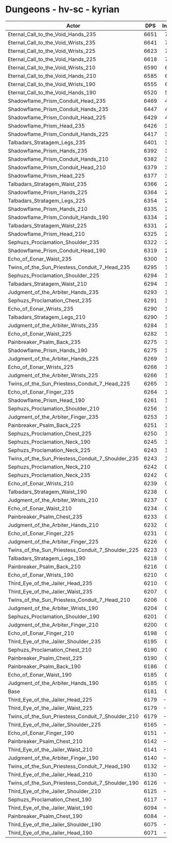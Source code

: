 # Dungeons - hv-sc - kyrian
| Actor | DPS | Increase |
|---|:---:|:---:|
|Eternal_Call_to_the_Void_Hands_235|6651|7.60%|
|Eternal_Call_to_the_Void_Wrists_235|6641|7.44%|
|Eternal_Call_to_the_Void_Wrists_225|6623|7.15%|
|Eternal_Call_to_the_Void_Hands_225|6618|7.07%|
|Eternal_Call_to_the_Void_Wrists_210|6590|6.62%|
|Eternal_Call_to_the_Void_Hands_210|6585|6.54%|
|Eternal_Call_to_the_Void_Wrists_190|6555|6.05%|
|Eternal_Call_to_the_Void_Hands_190|6520|5.48%|
|Shadowflame_Prism_Conduit_Head_235|6469|4.66%|
|Shadowflame_Prism_Conduit_Hands_235|6447|4.30%|
|Shadowflame_Prism_Conduit_Head_225|6429|4.01%|
|Shadowflame_Prism_Head_235|6426|3.96%|
|Shadowflame_Prism_Conduit_Hands_225|6417|3.82%|
|Talbadars_Stratagem_Legs_235|6401|3.56%|
|Shadowflame_Prism_Hands_235|6392|3.41%|
|Shadowflame_Prism_Conduit_Hands_210|6382|3.25%|
|Shadowflame_Prism_Conduit_Head_210|6379|3.20%|
|Shadowflame_Prism_Head_225|6377|3.17%|
|Talbadars_Stratagem_Waist_235|6366|2.99%|
|Shadowflame_Prism_Hands_225|6364|2.96%|
|Talbadars_Stratagem_Legs_225|6354|2.80%|
|Shadowflame_Prism_Hands_210|6335|2.49%|
|Shadowflame_Prism_Conduit_Hands_190|6334|2.48%|
|Talbadars_Stratagem_Waist_225|6331|2.43%|
|Shadowflame_Prism_Head_210|6325|2.33%|
|Sephuzs_Proclamation_Shoulder_235|6322|2.28%|
|Shadowflame_Prism_Conduit_Head_190|6319|2.23%|
|Echo_of_Eonar_Waist_235|6300|1.93%|
|Twins_of_the_Sun_Priestess_Conduit_7_Head_235|6295|1.84%|
|Sephuzs_Proclamation_Shoulder_225|6294|1.83%|
|Talbadars_Stratagem_Waist_210|6294|1.83%|
|Judgment_of_the_Arbiter_Hands_235|6293|1.81%|
|Sephuzs_Proclamation_Chest_235|6291|1.78%|
|Echo_of_Eonar_Wrists_235|6290|1.76%|
|Talbadars_Stratagem_Legs_210|6290|1.76%|
|Judgment_of_the_Arbiter_Wrists_235|6284|1.67%|
|Echo_of_Eonar_Waist_225|6282|1.63%|
|Painbreaker_Psalm_Back_235|6275|1.52%|
|Shadowflame_Prism_Hands_190|6275|1.52%|
|Judgment_of_the_Arbiter_Hands_225|6269|1.42%|
|Echo_of_Eonar_Wrists_225|6266|1.38%|
|Judgment_of_the_Arbiter_Wrists_225|6266|1.38%|
|Twins_of_the_Sun_Priestess_Conduit_7_Head_225|6265|1.36%|
|Echo_of_Eonar_Finger_235|6264|1.34%|
|Shadowflame_Prism_Head_190|6261|1.29%|
|Sephuzs_Proclamation_Shoulder_210|6256|1.21%|
|Judgment_of_the_Arbiter_Finger_235|6253|1.16%|
|Painbreaker_Psalm_Back_225|6251|1.13%|
|Sephuzs_Proclamation_Chest_225|6250|1.12%|
|Sephuzs_Proclamation_Neck_190|6245|1.04%|
|Sephuzs_Proclamation_Neck_225|6243|1.00%|
|Twins_of_the_Sun_Priestess_Conduit_7_Shoulder_235|6243|1.00%|
|Sephuzs_Proclamation_Neck_210|6242|0.99%|
|Sephuzs_Proclamation_Neck_235|6242|0.99%|
|Echo_of_Eonar_Wrists_210|6239|0.94%|
|Talbadars_Stratagem_Waist_190|6238|0.92%|
|Judgment_of_the_Arbiter_Wrists_210|6237|0.91%|
|Echo_of_Eonar_Waist_210|6234|0.86%|
|Painbreaker_Psalm_Chest_235|6233|0.84%|
|Judgment_of_the_Arbiter_Hands_210|6232|0.83%|
|Echo_of_Eonar_Finger_225|6231|0.81%|
|Judgment_of_the_Arbiter_Finger_225|6226|0.73%|
|Twins_of_the_Sun_Priestess_Conduit_7_Shoulder_225|6223|0.68%|
|Talbadars_Stratagem_Legs_190|6218|0.60%|
|Painbreaker_Psalm_Back_210|6216|0.57%|
|Echo_of_Eonar_Wrists_190|6210|0.47%|
|Third_Eye_of_the_Jailer_Head_235|6210|0.47%|
|Third_Eye_of_the_Jailer_Waist_235|6207|0.42%|
|Twins_of_the_Sun_Priestess_Conduit_7_Head_210|6206|0.40%|
|Judgment_of_the_Arbiter_Wrists_190|6204|0.37%|
|Sephuzs_Proclamation_Shoulder_190|6201|0.32%|
|Judgment_of_the_Arbiter_Finger_210|6200|0.31%|
|Echo_of_Eonar_Finger_210|6198|0.28%|
|Third_Eye_of_the_Jailer_Shoulder_235|6195|0.23%|
|Sephuzs_Proclamation_Chest_210|6190|0.15%|
|Painbreaker_Psalm_Chest_225|6190|0.15%|
|Painbreaker_Psalm_Back_190|6186|0.08%|
|Echo_of_Eonar_Waist_190|6185|0.06%|
|Judgment_of_the_Arbiter_Hands_190|6185|0.06%|
|Base|6181|0.00%|
|Third_Eye_of_the_Jailer_Head_225|6179|-0.03%|
|Third_Eye_of_the_Jailer_Waist_225|6179|-0.03%|
|Twins_of_the_Sun_Priestess_Conduit_7_Shoulder_210|6179|-0.03%|
|Third_Eye_of_the_Jailer_Shoulder_225|6165|-0.26%|
|Echo_of_Eonar_Finger_190|6151|-0.49%|
|Painbreaker_Psalm_Chest_210|6142|-0.63%|
|Third_Eye_of_the_Jailer_Waist_210|6141|-0.65%|
|Judgment_of_the_Arbiter_Finger_190|6140|-0.66%|
|Twins_of_the_Sun_Priestess_Conduit_7_Head_190|6132|-0.79%|
|Third_Eye_of_the_Jailer_Head_210|6130|-0.83%|
|Twins_of_the_Sun_Priestess_Conduit_7_Shoulder_190|6126|-0.89%|
|Third_Eye_of_the_Jailer_Shoulder_210|6125|-0.91%|
|Sephuzs_Proclamation_Chest_190|6117|-1.04%|
|Third_Eye_of_the_Jailer_Waist_190|6094|-1.41%|
|Painbreaker_Psalm_Chest_190|6084|-1.57%|
|Third_Eye_of_the_Jailer_Shoulder_190|6075|-1.71%|
|Third_Eye_of_the_Jailer_Head_190|6071|-1.78%|
